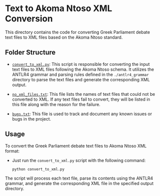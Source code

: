 # Text to Akoma Ntoso XML Conversion

This directory contains the code for converting Greek Parliament debate text files to XML files based on the Akoma Ntoso standard.

## Folder Structure

- [`convert_to_xml.py`](https://github.com/john-papani/diploma/blob/master/text_to_akn_xml/convert_to_xml.py): This script is responsible for converting the input text files to XML files following the Akoma Ntoso schema. It utilizes the ANTLR4 grammar and parsing rules defined in the `./antlr4_grammar` directory to parse the text files and generate the corresponding XML output.

- [`no_xml_files.txt`](https://github.com/john-papani/diploma/blob/master/text_to_akn_xml/no_xml_files.txt): This file lists the names of text files that could not be converted to XML. If any text files fail to convert, they will be listed in this file along with the reason for the failure.

- [`bugs.txt`](https://github.com/john-papani/diploma/blob/master/bugs.txt): This file is used to track and document any known issues or bugs in the project.
## Usage

To convert the Greek Parliament debate text files to Akoma Ntoso XML format:
- Just run the `convert_to_xml.py` script with the following command:
   ```
   python convert_to_xml.py 
   ```
The script will process each text file, parse its contents using the ANTLR4 grammar, and generate the corresponding XML file in the specified output directory.

